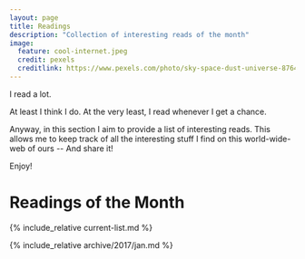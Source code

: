 ```yaml
---
layout: page
title: Readings
description: "Collection of interesting reads of the month"
image:
  feature: cool-internet.jpeg
  credit: pexels
  creditlink: https://www.pexels.com/photo/sky-space-dust-universe-87646/
---
```


I read a lot.

At least I think I do.
At the very least, I read whenever I get a chance.

Anyway, in this section I aim to provide a list of interesting reads.
This allows me to keep track of all the interesting stuff I find on this world-wide-web of ours --
And share it!

Enjoy!


# Readings of the Month

{% include_relative current-list.md %}

{% include_relative archive/2017/jan.md %}

